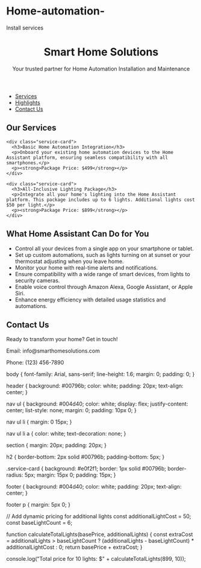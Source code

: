 # Home-automation-
Install services 
<!DOCTYPE html>
<html lang="en">
<head>
  <meta charset="UTF-8">
  <meta name="viewport" content="width=device-width, initial-scale=1.0">
  <title>Home Automation Services</title>
  <link rel="stylesheet" href="styles.css">
</head>
<body>
  <header>
    <h1>Smart Home Solutions</h1>
    <p>Your trusted partner for Home Automation Installation and Maintenance</p>
  </header>
  
  <nav>
    <ul>
      <li><a href="#services">Services</a></li>
      <li><a href="#highlights">Highlights</a></li>
      <li><a href="#contact">Contact Us</a></li>
    </ul>
  </nav>

  <section id="services">
    <h2>Our Services</h2>

    <div class="service-card">
      <h3>Basic Home Automation Integration</h3>
      <p>Onboard your existing home automation devices to the Home Assistant platform, ensuring seamless compatibility with all smartphones.</p>
      <p><strong>Package Price: $499</strong></p>
    </div>

    <div class="service-card">
      <h3>All-Inclusive Lighting Package</h3>
      <p>Integrate all your home's lighting into the Home Assistant platform. This package includes up to 6 lights. Additional lights cost $50 per light.</p>
      <p><strong>Package Price: $899</strong></p>
    </div>
  </section>

  <section id="highlights">
    <h2>What Home Assistant Can Do for You</h2>
    <ul>
      <li>Control all your devices from a single app on your smartphone or tablet.</li>
      <li>Set up custom automations, such as lights turning on at sunset or your thermostat adjusting when you leave home.</li>
      <li>Monitor your home with real-time alerts and notifications.</li>
      <li>Ensure compatibility with a wide range of smart devices, from lights to security cameras.</li>
      <li>Enable voice control through Amazon Alexa, Google Assistant, or Apple Siri.</li>
      <li>Enhance energy efficiency with detailed usage statistics and automations.</li>
    </ul>
  </section>

  <footer id="contact">
    <h2>Contact Us</h2>
    <p>Ready to transform your home? Get in touch!</p>
    <p>Email: info@smarthomesolutions.com</p>
    <p>Phone: (123) 456-7890</p>
  </footer>
  
  <script src="script.js"></script>
</body>
</html>

body {
  font-family: Arial, sans-serif;
  line-height: 1.6;
  margin: 0;
  padding: 0;
}

header {
  background: #00796b;
  color: white;
  padding: 20px;
  text-align: center;
}

nav ul {
  background: #004d40;
  color: white;
  display: flex;
  justify-content: center;
  list-style: none;
  margin: 0;
  padding: 10px 0;
}

nav ul li {
  margin: 0 15px;
}

nav ul li a {
  color: white;
  text-decoration: none;
}

section {
  margin: 20px;
  padding: 20px;
}

h2 {
  border-bottom: 2px solid #00796b;
  padding-bottom: 5px;
}

.service-card {
  background: #e0f2f1;
  border: 1px solid #00796b;
  border-radius: 5px;
  margin: 15px 0;
  padding: 15px;
}

footer {
  background: #004d40;
  color: white;
  padding: 20px;
  text-align: center;
}

footer p {
  margin: 5px 0;
}

// Add dynamic pricing for additional lights
const additionalLightCost = 50;
const baseLightCount = 6;

function calculateTotalLights(basePrice, additionalLights) {
  const extraCost = additionalLights > baseLightCount ? 
    (additionalLights - baseLightCount) * additionalLightCost : 0;
  return basePrice + extraCost;
}

console.log("Total price for 10 lights: $" + calculateTotalLights(899, 10));
